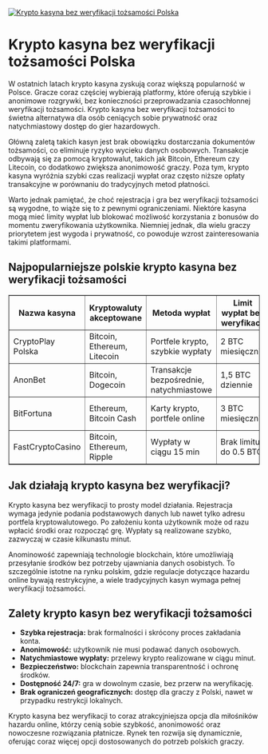 [![Krypto kasyna bez weryfikacji tożsamości Polska](https://123-caf.pages.dev/gitsignup.png)](https://vrmoo.ru/Bt82HjjY)

<h1>Krypto kasyna bez weryfikacji tożsamości Polska</h1> <p>W ostatnich latach krypto kasyna zyskują coraz większą popularność w Polsce. Gracze coraz częściej wybierają platformy, które oferują szybkie i anonimowe rozgrywki, bez konieczności przeprowadzania czasochłonnej weryfikacji tożsamości. Krypto kasyna bez weryfikacji tożsamości to świetna alternatywa dla osób ceniących sobie prywatność oraz natychmiastowy dostęp do gier hazardowych.</p>  <p>Główną zaletą takich kasyn jest brak obowiązku dostarczania dokumentów tożsamości, co eliminuje ryzyko wycieku danych osobowych. Transakcje odbywają się za pomocą kryptowalut, takich jak Bitcoin, Ethereum czy Litecoin, co dodatkowo zwiększa anonimowość graczy. Poza tym, krypto kasyna wyróżnia szybki czas realizacji wypłat oraz często niższe opłaty transakcyjne w porównaniu do tradycyjnych metod płatności.</p>  <p>Warto jednak pamiętać, że choć rejestracja i gra bez weryfikacji tożsamości są wygodne, to wiąże się to z pewnymi ograniczeniami. Niektóre kasyna mogą mieć limity wypłat lub blokować możliwość korzystania z bonusów do momentu zweryfikowania użytkownika. Niemniej jednak, dla wielu graczy priorytetem jest wygoda i prywatność, co powoduje wzrost zainteresowania takimi platformami.</p>  <h2>Najpopularniejsze polskie krypto kasyna bez weryfikacji tożsamości</h2> <table border="1" cellpadding="8" cellspacing="0" style="border-collapse: collapse; width: 100%;">   <thead>     <tr>       <th>Nazwa kasyna</th>       <th>Kryptowaluty akceptowane</th>       <th>Metoda wypłat</th>       <th>Limit wypłat bez weryfikacji</th>       <th>Dostępne gry</th>     </tr>   </thead>   <tbody>     <tr>       <td>CryptoPlay Polska</td>       <td>Bitcoin, Ethereum, Litecoin</td>       <td>Portfele krypto, szybkie wypłaty</td>       <td>2 BTC miesięcznie</td>       <td>Automaty, poker, ruletka</td>     </tr>     <tr>       <td>AnonBet</td>       <td>Bitcoin, Dogecoin</td>       <td>Transakcje bezpośrednie, natychmiastowe</td>       <td>1,5 BTC dziennie</td>       <td>Sloty, blackjack, baccarat</td>     </tr>     <tr>       <td>BitFortuna</td>       <td>Ethereum, Bitcoin Cash</td>       <td>Karty krypto, portfele online</td>       <td>3 BTC miesięcznie</td>       <td>Kasyno na żywo, automaty</td>     </tr>     <tr>       <td>FastCryptoCasino</td>       <td>Bitcoin, Ethereum, Ripple</td>       <td>Wypłaty w ciągu 15 min</td>       <td>Brak limitu do 0.5 BTC</td>       <td>Ruletka, sloty, poker</td>     </tr>   </tbody> </table>  <h2>Jak działają krypto kasyna bez weryfikacji?</h2> <p>Krypto kasyna bez weryfikacji to prosty model działania. Rejestracja wymaga jedynie podania podstawowych danych lub nawet tylko adresu portfela kryptowalutowego. Po założeniu konta użytkownik może od razu wpłacić środki oraz rozpocząć grę. Wypłaty są realizowane szybko, zazwyczaj w czasie kilkunastu minut.</p>  <p>Anominowość zapewniają technologie blockchain, które umożliwiają przesyłanie środków bez potrzeby ujawniania danych osobistych. To szczególnie istotne na rynku polskim, gdzie regulacje dotyczące hazardu online bywają restrykcyjne, a wiele tradycyjnych kasyn wymaga pełnej weryfikacji tożsamości.</p>  <h2>Zalety krypto kasyn bez weryfikacji tożsamości</h2> <ul>   <li><strong>Szybka rejestracja:</strong> brak formalności i skrócony proces zakładania konta.</li>   <li><strong>Anonimowość:</strong> użytkownik nie musi podawać danych osobowych.</li>   <li><strong>Natychmiastowe wypłaty:</strong> przelewy krypto realizowane w ciągu minut.</li>   <li><strong>Bezpieczeństwo:</strong> blockchain zapewnia transparentność i ochronę środków.</li>   <li><strong>Dostępność 24/7:</strong> gra w dowolnym czasie, bez przerw na weryfikację.</li>   <li><strong>Brak ograniczeń geograficznych:</strong> dostęp dla graczy z Polski, nawet w przypadku restrykcji lokalnych.</li> </ul>  <p>Krypto kasyna bez weryfikacji to coraz atrakcyjniejsza opcja dla miłośników hazardu online, którzy cenią sobie szybkość, anonimowość oraz nowoczesne rozwiązania płatnicze. Rynek ten rozwija się dynamicznie, oferując coraz więcej opcji dostosowanych do potrzeb polskich graczy.</p>